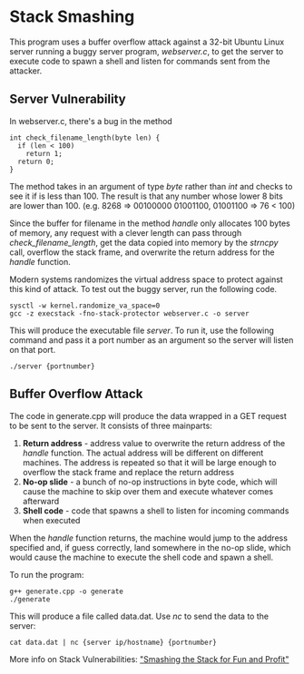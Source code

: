 # Stack Smashing
This program uses a buffer overflow attack against a 32-bit Ubuntu Linux server running a buggy server program, *webserver.c*, to get the server to execute code to spawn a shell and listen for commands sent from the attacker.

## Server Vulnerability
In webserver.c, there's a bug in the method 
    
    int check_filename_length(byte len) {
      if (len < 100)
        return 1;
      return 0;
    }

The method takes in an argument of type *byte* rather than *int* and checks to see it if is less than 100. The result is that any number whose lower 8 bits are lower than 100. (e.g. 8268 => 00100000 01001100, 01001100 => 76 < 100)

Since the buffer for filename in the method *handle* only allocates 100 bytes of memory, any request with a clever length can pass through *check_filename_length*, get the data copied into memory by the *strncpy* call, overflow the stack frame, and overwrite the return address for the *handle* function.

Modern systems randomizes the virtual address space to protect against this kind of attack. To test out the buggy server, run the following code.

    sysctl -w kernel.randomize_va_space=0
    gcc -z execstack -fno-stack-protector webserver.c -o server
    
This will produce the executable file *server*. To run it, use the following command and pass it a port number as an argument so the server will listen on that port. 

    ./server {portnumber}
    
## Buffer Overflow Attack
The code in generate.cpp will produce the data wrapped in a GET request to be sent to the server. It consists of three mainparts:

1. **Return address** - address value to overwrite the return address of the *handle* function. The actual address will be different on different machines. The address is repeated so that it will be large enough to overflow the stack frame and replace the return address
2. **No-op slide** - a bunch of no-op instructions in byte code, which will cause the machine to skip over them and execute whatever comes afterward
3. **Shell code** - code that spawns a shell to listen for incoming commands when executed

When the *handle* function returns, the machine would jump to the address specified and, if guess correctly, land somewhere in the no-op slide, which would cause the machine to execute the shell code and spawn a shell.

To run the program:

    g++ generate.cpp -o generate
    ./generate

This will produce a file called data.dat. Use *nc* to send the data to the server:

    cat data.dat | nc {server ip/hostname} {portnumber}
    
More info on Stack Vulnerabilities: ["Smashing the Stack for Fun and Profit"](http://inst.eecs.berkeley.edu/~cs161/fa08/papers/stack_smashing.pdf)